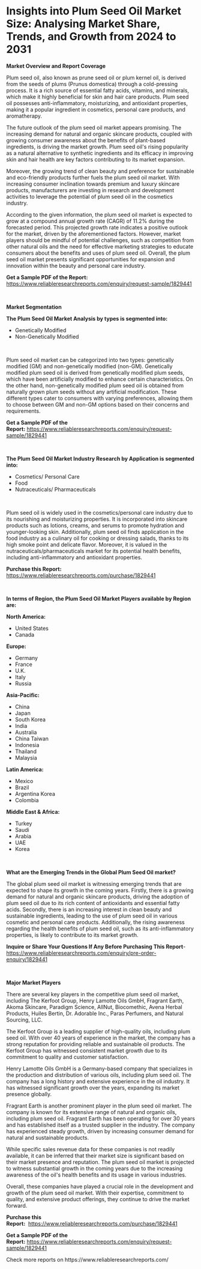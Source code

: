 <p><h1>Insights into Plum Seed Oil Market Size: Analysing Market Share, Trends, and Growth from 2024 to 2031</h1></p><p><strong>Market Overview and Report Coverage</strong></p>
<p><p>Plum seed oil, also known as prune seed oil or plum kernel oil, is derived from the seeds of plums (Prunus domestica) through a cold-pressing process. It is a rich source of essential fatty acids, vitamins, and minerals, which make it highly beneficial for skin and hair care products. Plum seed oil possesses anti-inflammatory, moisturizing, and antioxidant properties, making it a popular ingredient in cosmetics, personal care products, and aromatherapy.</p><p>The future outlook of the plum seed oil market appears promising. The increasing demand for natural and organic skincare products, coupled with growing consumer awareness about the benefits of plant-based ingredients, is driving the market growth. Plum seed oil's rising popularity as a natural alternative to synthetic ingredients and its efficacy in improving skin and hair health are key factors contributing to its market expansion.</p><p>Moreover, the growing trend of clean beauty and preference for sustainable and eco-friendly products further fuels the plum seed oil market. With increasing consumer inclination towards premium and luxury skincare products, manufacturers are investing in research and development activities to leverage the potential of plum seed oil in the cosmetics industry.</p><p>According to the given information, the plum seed oil market is expected to grow at a compound annual growth rate (CAGR) of 11.2% during the forecasted period. This projected growth rate indicates a positive outlook for the market, driven by the aforementioned factors. However, market players should be mindful of potential challenges, such as competition from other natural oils and the need for effective marketing strategies to educate consumers about the benefits and uses of plum seed oil. Overall, the plum seed oil market presents significant opportunities for expansion and innovation within the beauty and personal care industry.</p></p>
<p><strong>Get a Sample PDF of the Report:</strong> <a href="https://www.reliableresearchreports.com/enquiry/request-sample/1829441">https://www.reliableresearchreports.com/enquiry/request-sample/1829441</a></p>
<p>&nbsp;</p>
<p><strong>Market Segmentation</strong></p>
<p><strong>The Plum Seed Oil Market Analysis by types is segmented into:</strong></p>
<p><ul><li>Genetically Modified</li><li>Non-Genetically Modified</li></ul></p>
<p>&nbsp;</p>
<p><p>Plum seed oil market can be categorized into two types: genetically modified (GM) and non-genetically modified (non-GM). Genetically modified plum seed oil is derived from genetically modified plum seeds, which have been artificially modified to enhance certain characteristics. On the other hand, non-genetically modified plum seed oil is obtained from naturally grown plum seeds without any artificial modification. These different types cater to consumers with varying preferences, allowing them to choose between GM and non-GM options based on their concerns and requirements.</p></p>
<p><strong>Get a Sample PDF of the Report:</strong>&nbsp;<a href="https://www.reliableresearchreports.com/enquiry/request-sample/1829441">https://www.reliableresearchreports.com/enquiry/request-sample/1829441</a></p>
<p>&nbsp;</p>
<p><strong>The Plum Seed Oil Market Industry Research by Application is segmented into:</strong></p>
<p><ul><li>Cosmetics/ Personal Care</li><li>Food</li><li>Nutraceuticals/ Pharmaceuticals</li></ul></p>
<p>&nbsp;</p>
<p><p>Plum seed oil is widely used in the cosmetics/personal care industry due to its nourishing and moisturizing properties. It is incorporated into skincare products such as lotions, creams, and serums to promote hydration and younger-looking skin. Additionally, plum seed oil finds application in the food industry as a culinary oil for cooking or dressing salads, thanks to its high smoke point and delicate flavor. Moreover, it is valued in the nutraceuticals/pharmaceuticals market for its potential health benefits, including anti-inflammatory and antioxidant properties.</p></p>
<p><strong>Purchase this Report:</strong>&nbsp; <a href="https://www.reliableresearchreports.com/purchase/1829441">https://www.reliableresearchreports.com/purchase/1829441</a></p>
<p>&nbsp;</p>
<p><strong>In terms of Region, the Plum Seed Oil Market Players available by Region are:</strong></p>
<p>
    <p> <strong> North America: </strong>
        <ul>
            <li>United States</li>
            <li>Canada</li>
        </ul>
        </p> 
    <p> <strong> Europe: </strong>
        <ul>
            <li>Germany</li>
            <li>France</li>
            <li>U.K.</li>
            <li>Italy</li>
            <li>Russia</li>
        </ul>
        </p> 
    <p> <strong> Asia-Pacific: </strong>
        <ul>
            <li>China</li>
            <li>Japan</li>
            <li>South Korea</li>
            <li>India</li>
            <li>Australia</li>
            <li>China Taiwan</li>
            <li>Indonesia</li>
            <li>Thailand</li>
            <li>Malaysia</li>
        </ul>
        </p> 
    <p> <strong> Latin America: </strong>
        <ul>
            <li>Mexico</li>
            <li>Brazil</li>
            <li>Argentina Korea</li>
            <li>Colombia</li>
        </ul>
        </p> 
    <p> <strong> Middle East & Africa: </strong>
        <ul>
            <li>Turkey</li>
            <li>Saudi</li>
            <li>Arabia</li>
            <li>UAE</li>
            <li>Korea</li>
        </ul>
    </p>
    </p>
<p>&nbsp;</p>
<p><strong>What are the Emerging Trends in the Global Plum Seed Oil market?</strong></p>
<p><p>The global plum seed oil market is witnessing emerging trends that are expected to shape its growth in the coming years. Firstly, there is a growing demand for natural and organic skincare products, driving the adoption of plum seed oil due to its rich content of antioxidants and essential fatty acids. Secondly, there is an increasing interest in clean beauty and sustainable ingredients, leading to the use of plum seed oil in various cosmetic and personal care products. Additionally, the rising awareness regarding the health benefits of plum seed oil, such as its anti-inflammatory properties, is likely to contribute to its market growth.</p></p>
<p><strong>Inquire or Share Your Questions If Any Before Purchasing This Report</strong>- <a href="https://www.reliableresearchreports.com/enquiry/pre-order-enquiry/1829441">https://www.reliableresearchreports.com/enquiry/pre-order-enquiry/1829441</a></p>
<p>&nbsp;</p>
<p><strong>Major Market Players</strong></p>
<p><p>There are several key players in the competitive plum seed oil market, including The Kerfoot Group, Henry Lamotte Oils GmbH, Fragrant Earth, Akoma Skincare, Paradigm Science, AllNut, Biocomethic, Avena Herbal Products, Huiles Bertin, Dr. Adorable Inc., Paras Perfumers, and Natural Sourcing, LLC.</p><p>The Kerfoot Group is a leading supplier of high-quality oils, including plum seed oil. With over 40 years of experience in the market, the company has a strong reputation for providing reliable and sustainable oil products. The Kerfoot Group has witnessed consistent market growth due to its commitment to quality and customer satisfaction.</p><p>Henry Lamotte Oils GmbH is a Germany-based company that specializes in the production and distribution of various oils, including plum seed oil. The company has a long history and extensive experience in the oil industry. It has witnessed significant growth over the years, expanding its market presence globally.</p><p>Fragrant Earth is another prominent player in the plum seed oil market. The company is known for its extensive range of natural and organic oils, including plum seed oil. Fragrant Earth has been operating for over 30 years and has established itself as a trusted supplier in the industry. The company has experienced steady growth, driven by increasing consumer demand for natural and sustainable products.</p><p>While specific sales revenue data for these companies is not readily available, it can be inferred that their market size is significant based on their market presence and reputation. The plum seed oil market is projected to witness substantial growth in the coming years due to the increasing awareness of the oil's health benefits and its usage in various industries.</p><p>Overall, these companies have played a crucial role in the development and growth of the plum seed oil market. With their expertise, commitment to quality, and extensive product offerings, they continue to drive the market forward.</p></p>
<p><strong>Purchase this Report:</strong>&nbsp;&nbsp;<a href="https://www.reliableresearchreports.com/purchase/1829441">https://www.reliableresearchreports.com/purchase/1829441</a></p>
<p></p>
<p><strong>Get a Sample PDF of the Report:</strong>&nbsp;<a href="https://www.reliableresearchreports.com/enquiry/request-sample/1829441">https://www.reliableresearchreports.com/enquiry/request-sample/1829441</a></p>
<p>Check more reports on https://www.reliableresearchreports.com/</p>